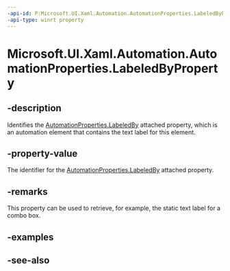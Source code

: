 ```yaml
---
-api-id: P:Microsoft.UI.Xaml.Automation.AutomationProperties.LabeledByProperty
-api-type: winrt property
---
```


<!-- Property syntax
public Windows.UI.Xaml.DependencyProperty LabeledByProperty { get; }
-->

# Microsoft.UI.Xaml.Automation.AutomationProperties.LabeledByProperty

## -description
Identifies the [AutomationProperties.LabeledBy](automationproperties_labeledby.md) attached property, which is an automation element that contains the text label for this element.

## -property-value
The identifier for the [AutomationProperties.LabeledBy](automationproperties_labeledby.md) attached property.

## -remarks
This property can be used to retrieve, for example, the static text label for a combo box.

## -examples

## -see-also

